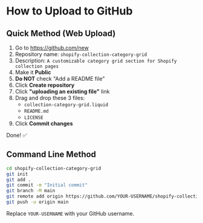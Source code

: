 # How to Upload to GitHub

## Quick Method (Web Upload)

1. Go to https://github.com/new
2. Repository name: `shopify-collection-category-grid`
3. Description: `A customizable category grid section for Shopify collection pages`
4. Make it **Public**
5. **Do NOT** check "Add a README file"
6. Click **Create repository**
7. Click **"uploading an existing file"** link
8. Drag and drop these 3 files:
   - `collection-category-grid.liquid`
   - `README.md`
   - `LICENSE`
9. Click **Commit changes**

Done! ✅

## Command Line Method

```bash
cd shopify-collection-category-grid
git init
git add .
git commit -m "Initial commit"
git branch -M main
git remote add origin https://github.com/YOUR-USERNAME/shopify-collection-category-grid.git
git push -u origin main
```

Replace `YOUR-USERNAME` with your GitHub username.
